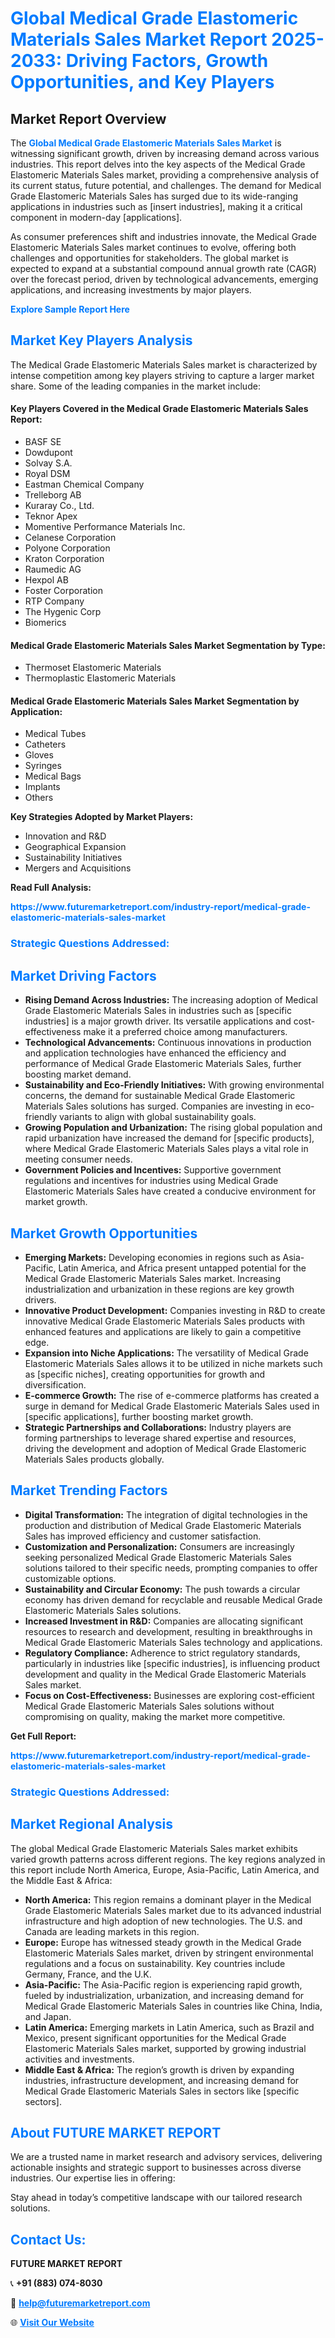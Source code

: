 <h1 style="color: #007BFF;">Global Medical Grade Elastomeric Materials Sales Market Report 2025-2033: Driving Factors, Growth Opportunities, and Key Players</h1>

<section id="overview">
<h2>Market Report Overview</h2>
<p>The <a href="https://www.futuremarketreport.com/industry-report/medical-grade-elastomeric-materials-sales-market" style="color: #007BFF; text-decoration: none;"><strong>Global Medical Grade Elastomeric Materials Sales Market</strong></a> is witnessing significant growth, driven by increasing demand across various industries. This report delves into the key aspects of the Medical Grade Elastomeric Materials Sales market, providing a comprehensive analysis of its current status, future potential, and challenges. The demand for Medical Grade Elastomeric Materials Sales has surged due to its wide-ranging applications in industries such as [insert industries], making it a critical component in modern-day [applications].</p>
<p>As consumer preferences shift and industries innovate, the Medical Grade Elastomeric Materials Sales market continues to evolve, offering both challenges and opportunities for stakeholders. The global market is expected to expand at a substantial compound annual growth rate (CAGR) over the forecast period, driven by technological advancements, emerging applications, and increasing investments by major players.</p>
</section>

<section id="overview">
<p><a href="https://www.futuremarketreport.com/request-sample/reportId=104510" style="color: #007BFF; text-decoration: none;"><strong>Explore Sample Report Here</strong></a></p>
</section>

<section id="key-players">
<h2 style="color: #007BFF;">Market Key Players Analysis</h2>
<p>The Medical Grade Elastomeric Materials Sales market is characterized by intense competition among key players striving to capture a larger market share. Some of the leading companies in the market include:</p>
<h4>Key Players Covered in the Medical Grade Elastomeric Materials Sales Report:</h4>
<ul><li>BASF SE</li><li>Dowdupont</li><li>Solvay S.A.</li><li>Royal DSM</li><li>Eastman Chemical Company</li><li>Trelleborg AB</li><li>Kuraray Co., Ltd.</li><li>Teknor Apex</li><li>Momentive Performance Materials Inc.</li><li>Celanese Corporation</li><li>Polyone Corporation</li><li>Kraton Corporation</li><li>Raumedic AG</li><li>Hexpol AB</li><li>Foster Corporation</li><li>RTP Company</li><li>The Hygenic Corp</li><li>Biomerics</li></ul>
<h4>Medical Grade Elastomeric Materials Sales Market Segmentation by Type:</h4>
<ul><li>Thermoset Elastomeric Materials</li><li>Thermoplastic Elastomeric Materials</li></ul>

<h4>Medical Grade Elastomeric Materials Sales Market Segmentation by Application:</h4>
<ul><li>Medical Tubes</li><li>Catheters</li><li>Gloves</li><li>Syringes</li><li>Medical Bags</li><li>Implants</li><li>Others</li></ul>
<p><strong>Key Strategies Adopted by Market Players:</strong></p>
<ul>
<li>Innovation and R&D</li>
<li>Geographical Expansion</li>
<li>Sustainability Initiatives</li>
<li>Mergers and Acquisitions</li>
</ul>
</section>

<section>
<p><strong>Read Full Analysis: </strong></p><a href="https://www.futuremarketreport.com/industry-report/medical-grade-elastomeric-materials-sales-market" style="color: #007BFF; text-decoration: none;"><strong>https://www.futuremarketreport.com/industry-report/medical-grade-elastomeric-materials-sales-market</strong></a>
<h3 style="color: #007BFF;">Strategic Questions Addressed:</h3>
</section>

<section id="driving-factors">
<h2 style="color: #007BFF;">Market Driving Factors</h2>
<ul>
<li><strong>Rising Demand Across Industries:</strong> The increasing adoption of Medical Grade Elastomeric Materials Sales in industries such as [specific industries] is a major growth driver. Its versatile applications and cost-effectiveness make it a preferred choice among manufacturers.</li>
<li><strong>Technological Advancements:</strong> Continuous innovations in production and application technologies have enhanced the efficiency and performance of Medical Grade Elastomeric Materials Sales, further boosting market demand.</li>
<li><strong>Sustainability and Eco-Friendly Initiatives:</strong> With growing environmental concerns, the demand for sustainable Medical Grade Elastomeric Materials Sales solutions has surged. Companies are investing in eco-friendly variants to align with global sustainability goals.</li>
<li><strong>Growing Population and Urbanization:</strong> The rising global population and rapid urbanization have increased the demand for [specific products], where Medical Grade Elastomeric Materials Sales plays a vital role in meeting consumer needs.</li>
<li><strong>Government Policies and Incentives:</strong> Supportive government regulations and incentives for industries using Medical Grade Elastomeric Materials Sales have created a conducive environment for market growth.</li>
</ul>
</section>

<section id="growth-opportunities">
<h2 style="color: #007BFF;">Market Growth Opportunities</h2>
<ul>
<li><strong>Emerging Markets:</strong> Developing economies in regions such as Asia-Pacific, Latin America, and Africa present untapped potential for the Medical Grade Elastomeric Materials Sales market. Increasing industrialization and urbanization in these regions are key growth drivers.</li>
<li><strong>Innovative Product Development:</strong> Companies investing in R&D to create innovative Medical Grade Elastomeric Materials Sales products with enhanced features and applications are likely to gain a competitive edge.</li>
<li><strong>Expansion into Niche Applications:</strong> The versatility of Medical Grade Elastomeric Materials Sales allows it to be utilized in niche markets such as [specific niches], creating opportunities for growth and diversification.</li>
<li><strong>E-commerce Growth:</strong> The rise of e-commerce platforms has created a surge in demand for Medical Grade Elastomeric Materials Sales used in [specific applications], further boosting market growth.</li>
<li><strong>Strategic Partnerships and Collaborations:</strong> Industry players are forming partnerships to leverage shared expertise and resources, driving the development and adoption of Medical Grade Elastomeric Materials Sales products globally.</li>
</ul>
</section>

<section id="trending-factors">
<h2 style="color: #007BFF;">Market Trending Factors</h2>
<ul>
<li><strong>Digital Transformation:</strong> The integration of digital technologies in the production and distribution of Medical Grade Elastomeric Materials Sales has improved efficiency and customer satisfaction.</li>
<li><strong>Customization and Personalization:</strong> Consumers are increasingly seeking personalized Medical Grade Elastomeric Materials Sales solutions tailored to their specific needs, prompting companies to offer customizable options.</li>
<li><strong>Sustainability and Circular Economy:</strong> The push towards a circular economy has driven demand for recyclable and reusable Medical Grade Elastomeric Materials Sales solutions.</li>
<li><strong>Increased Investment in R&D:</strong> Companies are allocating significant resources to research and development, resulting in breakthroughs in Medical Grade Elastomeric Materials Sales technology and applications.</li>
<li><strong>Regulatory Compliance:</strong> Adherence to strict regulatory standards, particularly in industries like [specific industries], is influencing product development and quality in the Medical Grade Elastomeric Materials Sales market.</li>
<li><strong>Focus on Cost-Effectiveness:</strong> Businesses are exploring cost-efficient Medical Grade Elastomeric Materials Sales solutions without compromising on quality, making the market more competitive.</li>
</ul>
</section>

<section>
<p><strong>Get Full Report: </strong></p><a href="https://www.futuremarketreport.com/industry-report/medical-grade-elastomeric-materials-sales-market" style="color: #007BFF; text-decoration: none;"><strong>https://www.futuremarketreport.com/industry-report/medical-grade-elastomeric-materials-sales-market</strong></a>
<h3 style="color: #007BFF;">Strategic Questions Addressed:</h3>
</section>


<section id="regional-analysis">
<h2 style="color: #007BFF;">Market Regional Analysis</h2>
<p>The global Medical Grade Elastomeric Materials Sales market exhibits varied growth patterns across different regions. The key regions analyzed in this report include North America, Europe, Asia-Pacific, Latin America, and the Middle East & Africa:</p>
<ul>
<li><strong>North America:</strong> This region remains a dominant player in the Medical Grade Elastomeric Materials Sales market due to its advanced industrial infrastructure and high adoption of new technologies. The U.S. and Canada are leading markets in this region.</li>
<li><strong>Europe:</strong> Europe has witnessed steady growth in the Medical Grade Elastomeric Materials Sales market, driven by stringent environmental regulations and a focus on sustainability. Key countries include Germany, France, and the U.K.</li>
<li><strong>Asia-Pacific:</strong> The Asia-Pacific region is experiencing rapid growth, fueled by industrialization, urbanization, and increasing demand for Medical Grade Elastomeric Materials Sales in countries like China, India, and Japan.</li>
<li><strong>Latin America:</strong> Emerging markets in Latin America, such as Brazil and Mexico, present significant opportunities for the Medical Grade Elastomeric Materials Sales market, supported by growing industrial activities and investments.</li>
<li><strong>Middle East & Africa:</strong> The region’s growth is driven by expanding industries, infrastructure development, and increasing demand for Medical Grade Elastomeric Materials Sales in sectors like [specific sectors].</li>
</ul>
</section>

<footer>
<h2 style="color: #007BFF;">About FUTURE MARKET REPORT</h2>
<p>We are a trusted name in market research and advisory services, delivering actionable insights and strategic support to businesses across diverse industries. Our expertise lies in offering:</p>

<p>Stay ahead in today’s competitive landscape with our tailored research solutions.</p>

<h2 style="color: #007BFF;">Contact Us:</h2>
<p><strong>FUTURE MARKET REPORT</strong></p>
<p>📞 <strong>+91 (883) 074-8030</strong></p>
<p>📧 <strong><a href="mailto:help@futuremarketreport.com" style="color: #007BFF;">help@futuremarketreport.com</a></strong></p>
<p>🌐 <strong><a href="https://www.futuremarketreport.com/" style="color: #007BFF;">Visit Our Website</a></strong></p>
</footer>
